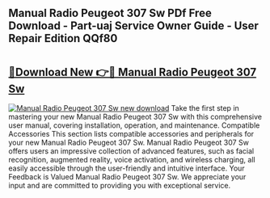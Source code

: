 ## Manual Radio Peugeot 307 Sw PDf Free Download - Part-uaj Service Owner Guide - User Repair Edition QQf80

# <h2><a href="http://bc82007.oget.top/?id=Manual+Radio+Peugeot+307+Sw">🔗Download New 👉🔴 Manual Radio Peugeot 307 Sw</a></h2>

[![Manual Radio Peugeot 307 Sw new download](https://i.imgur.com/5g1atiW.png)](http://bc82007.oget.top/?id=Manual+Radio+Peugeot+307+Sw)
Take the first step in mastering your new Manual Radio Peugeot 307 Sw with this comprehensive user manual, covering installation, operation, and maintenance. Compatible Accessories This section lists compatible accessories and peripherals for your new Manual Radio Peugeot 307 Sw. Manual Radio Peugeot 307 Sw offers users an impressive collection of advanced features, such as facial recognition, augmented reality, voice activation, and wireless charging, all easily accessible through the user-friendly and intuitive interface. Your Feedback is Valued Manual Radio Peugeot 307 Sw. We appreciate your input and are committed to providing you with exceptional service.
